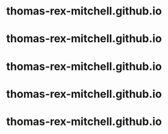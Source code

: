 # thomas-rex-mitchell.github.io
# thomas-rex-mitchell.github.io
# thomas-rex-mitchell.github.io
# thomas-rex-mitchell.github.io
# thomas-rex-mitchell.github.io
